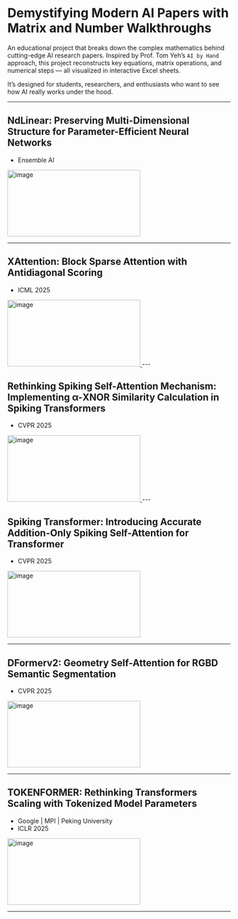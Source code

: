# Demystifying Modern AI Papers with Matrix and Number Walkthroughs

An educational project that breaks down the complex mathematics behind cutting-edge AI research papers. Inspired by Prof. Tom Yeh’s `AI by Hand` approach, this project reconstructs key equations, matrix operations, and numerical steps — all visualized in interactive Excel sheets.

It’s designed for students, researchers, and enthusiasts who want to see how AI really works under the hood.

---
## NdLinear: Preserving Multi-Dimensional Structure for Parameter-Efficient Neural Networks
- Ensemble AI

<a href = "https://github.com/imruljubair/Demystifying-Modern-AI-Papers-with-Matrix-and-Number-Walkthroughs/blob/main/Ensemble-AI-Nd-Linear.xlsx">
<img width="300" height="150" alt="image" src="https://github.com/user-attachments/assets/3113f814-1713-4658-bd86-a073bfa8aa31" />
</a>

---
## XAttention: Block Sparse Attention with Antidiagonal Scoring
- ICML 2025

<a href = "ICML25-X-Attention.xlsx">
<img width="300" height="150" alt="image" src="https://github.com/user-attachments/assets/30b666f3-dd32-4aa9-9583-1c7d6f6875c8" />
</a>
---

## Rethinking Spiking Self-Attention Mechanism: Implementing α-XNOR Similarity Calculation in Spiking Transformers
- CVPR 2025
  
<a href="CVPR25-alpha-SSA.xlsx">
<img width="300" height="150" alt="image" src="https://github.com/user-attachments/assets/fbc5f90a-225d-47ec-ae3a-0081d31146fb" />
</a>
---

## Spiking Transformer: Introducing Accurate Addition-Only Spiking Self-Attention for Transformer
- CVPR 2025
<img width="300" height="150" alt="image" src="https://github.com/user-attachments/assets/56e9ca6c-8981-4675-a775-993eddc5686f" />

---

## DFormerv2: Geometry Self-Attention for RGBD Semantic Segmentation
- CVPR 2025
  
<img width="300" height="150" alt="image" src="https://github.com/user-attachments/assets/e97e7592-24f1-4286-a7ea-aaeeb4d566e4" />

---

## TOKENFORMER: Rethinking Transformers Scaling with Tokenized Model Parameters
- Google | MPI | Peking University
- ICLR 2025
  
<img width="300" height="150" alt="image" src="https://github.com/user-attachments/assets/ca8c5dc2-19fb-4145-8af0-8bbdf0bb3ef1" />

---






